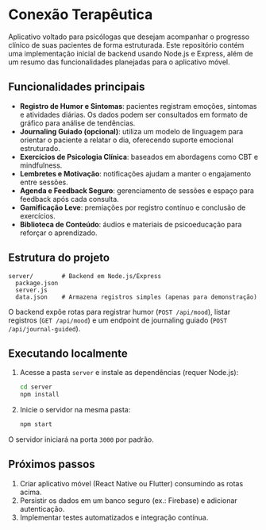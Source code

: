 # Conexão Terapêutica

Aplicativo voltado para psicólogas que desejam acompanhar o progresso clínico de suas pacientes de forma estruturada. Este repositório contém uma implementação inicial de backend usando Node.js e Express, além de um resumo das funcionalidades planejadas para o aplicativo móvel.

## Funcionalidades principais

- **Registro de Humor e Sintomas**: pacientes registram emoções, sintomas e atividades diárias. Os dados podem ser consultados em formato de gráfico para análise de tendências.
- **Journaling Guiado (opcional)**: utiliza um modelo de linguagem para orientar o paciente a relatar o dia, oferecendo suporte emocional estruturado.
- **Exercícios de Psicologia Clínica**: baseados em abordagens como CBT e mindfulness.
- **Lembretes e Motivação**: notificações ajudam a manter o engajamento entre sessões.
- **Agenda e Feedback Seguro**: gerenciamento de sessões e espaço para feedback após cada consulta.
- **Gamificação Leve**: premiações por registro contínuo e conclusão de exercícios.
- **Biblioteca de Conteúdo**: áudios e materiais de psicoeducação para reforçar o aprendizado.

## Estrutura do projeto

```
server/        # Backend em Node.js/Express
  package.json
  server.js
  data.json    # Armazena registros simples (apenas para demonstração)
```

O backend expõe rotas para registrar humor (`POST /api/mood`), listar registros (`GET /api/mood`) e um endpoint de journaling guiado (`POST /api/journal-guided`).

## Executando localmente

1. Acesse a pasta `server` e instale as dependências (requer Node.js):
   ```bash
   cd server
   npm install
   ```
2. Inicie o servidor na mesma pasta:
   ```bash
   npm start
   ```

O servidor iniciará na porta `3000` por padrão.

## Próximos passos

1. Criar aplicativo móvel (React Native ou Flutter) consumindo as rotas acima.
2. Persistir os dados em um banco seguro (ex.: Firebase) e adicionar autenticação.
3. Implementar testes automatizados e integração contínua.

